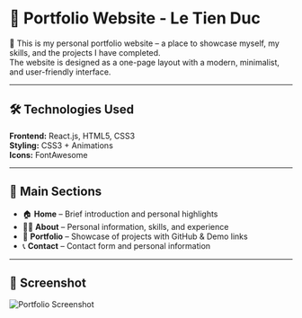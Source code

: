 # 🌟 Portfolio Website - Le Tien Duc

🚀 This is my personal portfolio website – a place to showcase myself, my skills, and the projects I have completed.  
The website is designed as a one-page layout with a modern, minimalist, and user-friendly interface.

---

## 🛠️ Technologies Used

**Frontend:** React.js, HTML5, CSS3  
**Styling:** CSS3 + Animations  
**Icons:** FontAwesome

---

## 📂 Main Sections

- 🏠 **Home** – Brief introduction and personal highlights  
- 👨‍💻 **About** – Personal information, skills, and experience  
- 📁 **Portfolio** – Showcase of projects with GitHub & Demo links  
- 📞 **Contact** – Contact form and personal information

---

## 🎨 Screenshot

![Portfolio Screenshot](https://github.com/user-attachments/assets/17a1bb44-ecda-440a-ae21-223597887852)

